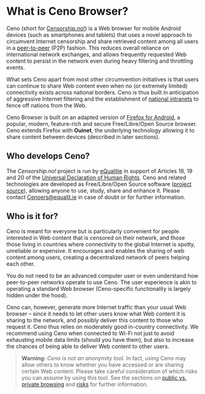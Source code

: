 # What is Ceno Browser?

Ceno (short for [Censorship.no!][]) is a Web browser for mobile Android devices (such as smartphones and tablets) that uses a novel approach to circumvent Internet censorship and share retrieved content among all users in a [peer-to-peer][P2P] (P2P) fashion.  This reduces overall reliance on international network exchanges, and allows frequently requested Web content to persist in the network even during heavy filtering and throttling events.

[Censorship.no!]: https://censorship.no/
[P2P]: https://en.wikipedia.org/wiki/Peer-to-peer

What sets Ceno apart from most other circumvention initiatives is that users can continue to share Web content even when no (or extremely limited) connectivity exists across national borders.  Ceno is thus built in anticipation of aggressive Internet filtering and the establishment of [national intranets][] to fence off nations from the Web.

[national intranets]: https://en.wikipedia.org/wiki/National_intranet

Ceno Browser is built on an adapted version of [Firefox for Android][], a popular, modern, feature-rich and secure Free/Libre/Open Source browser.  Ceno extends Firefox with **Ouinet**, the underlying technology allowing it to share content between devices (described in later sections).

[Firefox for Android]: https://www.mozilla.org/firefox/android/

## Who develops Ceno?

The *Censorship.no!* project is run by [eQualitie][] in support of Articles 18, 19 and 20 of the [Universal Declaration of Human Rights][].  Ceno and related technologies are developed as Free/Libre/Open Source software ([project source][Ceno-repos]), allowing anyone to use, study, share and enhance it.  Please contact <Cenoers@equalit.ie> in case of doubt or for further information.

[eQualitie]: https://equalit.ie/
[Universal Declaration of Human Rights]: https://www.un.org/en/universal-declaration-human-rights/
[Ceno-repos]: https://github.com/censorship-no/
    "Ceno source code repositories"

## Who is it for?

Ceno is meant for everyone but is particularly convenient for people interested in Web content that is censored on their network, and those those living in countries where connectivity to the global Internet is spotty, unreliable or expensive.  It encourages and enables the sharing of web content among users, creating a decentralized network of peers helping each other.

You do not need to be an advanced computer user or even understand how peer-to-peer networks operate to use Ceno.  The user experience is akin to operating a standard Web browser (Ceno-specific functionality is largely hidden under the hood).

Ceno can, however, generate more Internet traffic than your usual Web browser – since it needs to let other users know what Web content it is sharing to the network, and possibly deliver this content to those who request it.  Ceno thus relies on moderately good in-country connectivity.  We recommend using Ceno when connected to Wi-Fi not just to avoid exhausting mobile data limits (should you have them), but also to increase the chances of being able to deliver Web content to other users.

> **Warning:** *Ceno is not an anonymity tool.*  In fact, using Ceno may allow others to know whether you have accessed or are sharing certain Web content.  Please take careful consideration of which risks you can assume by using this tool.  See the sections on [public vs. private browsing](../concepts/public-private.md) and [risks](../concepts/risks.md) for further information.
